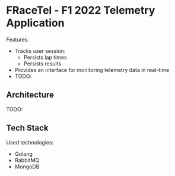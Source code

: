 # **FRaceTel** - F1 2022 Telemetry Application

Features:
* Tracks user session:
  * Persists lap times
  * Persists results
* Provides an interface for monitoring telemetry data in real-time
* TODO:

## Architecture
TODO:

## Tech Stack
Used technologies:
* Golang
* RabbitMQ
* MongoDB
